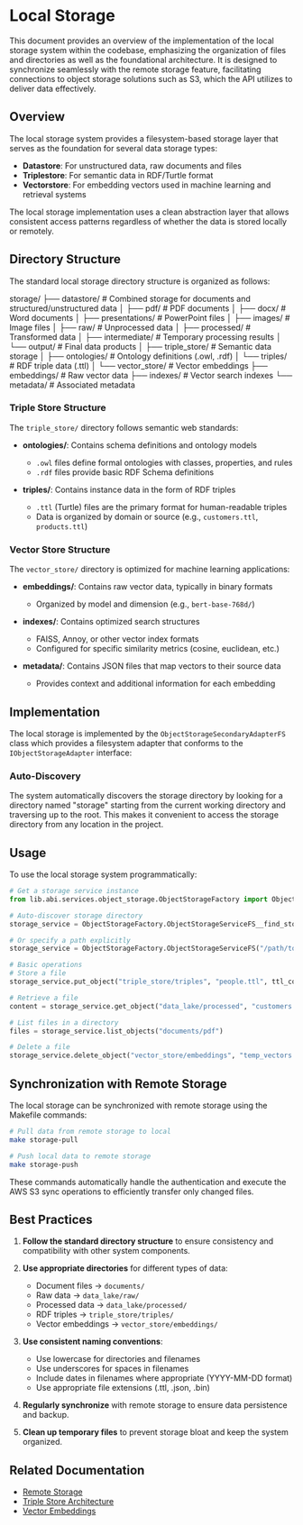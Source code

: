 # Local Storage

This document provides an overview of the implementation of the local storage system within the codebase, emphasizing the organization of files and directories as well as the foundational architecture. It is designed to synchronize seamlessly with the remote storage feature, facilitating connections to object storage solutions such as S3, which the API utilizes to deliver data effectively.

## Overview

The local storage system provides a filesystem-based storage layer that serves as the foundation for several data storage types:

- **Datastore**: For unstructured data, raw documents and files
- **Triplestore**: For semantic data in RDF/Turtle format 
- **Vectorstore**: For embedding vectors used in machine learning and retrieval systems

The local storage implementation uses a clean abstraction layer that allows consistent access patterns regardless of whether the data is stored locally or remotely.

## Directory Structure

The standard local storage directory structure is organized as follows:

storage/
├── datastore/                # Combined storage for documents and structured/unstructured data
│   ├── pdf/                  # PDF documents
│   ├── docx/                 # Word documents
│   ├── presentations/        # PowerPoint files
│   ├── images/               # Image files
│   ├── raw/                  # Unprocessed data
│   ├── processed/            # Transformed data
│   ├── intermediate/         # Temporary processing results
│   └── output/               # Final data products
│
├── triple_store/             # Semantic data storage
│   ├── ontologies/           # Ontology definitions (.owl, .rdf)
│   └── triples/              # RDF triple data (.ttl)
│
└── vector_store/             # Vector embeddings
    ├── embeddings/           # Raw vector data
    ├── indexes/              # Vector search indexes
    └── metadata/             # Associated metadata

### Triple Store Structure

The `triple_store/` directory follows semantic web standards:

- **ontologies/**: Contains schema definitions and ontology models
  - `.owl` files define formal ontologies with classes, properties, and rules
  - `.rdf` files provide basic RDF Schema definitions
  
- **triples/**: Contains instance data in the form of RDF triples
  - `.ttl` (Turtle) files are the primary format for human-readable triples
  - Data is organized by domain or source (e.g., `customers.ttl`, `products.ttl`)

### Vector Store Structure

The `vector_store/` directory is optimized for machine learning applications:

- **embeddings/**: Contains raw vector data, typically in binary formats
  - Organized by model and dimension (e.g., `bert-base-768d/`)
  
- **indexes/**: Contains optimized search structures
  - FAISS, Annoy, or other vector index formats
  - Configured for specific similarity metrics (cosine, euclidean, etc.)
  
- **metadata/**: Contains JSON files that map vectors to their source data
  - Provides context and additional information for each embedding

## Implementation

The local storage is implemented by the `ObjectStorageSecondaryAdapterFS` class which provides a filesystem adapter that conforms to the `IObjectStorageAdapter` interface:

### Auto-Discovery

The system automatically discovers the storage directory by looking for a directory named "storage" starting from the current working directory and traversing up to the root. This makes it convenient to access the storage directory from any location in the project.

## Usage

To use the local storage system programmatically:

```python
# Get a storage service instance
from lib.abi.services.object_storage.ObjectStorageFactory import ObjectStorageFactory

# Auto-discover storage directory
storage_service = ObjectStorageFactory.ObjectStorageServiceFS__find_storage()

# Or specify a path explicitly
storage_service = ObjectStorageFactory.ObjectStorageServiceFS("/path/to/storage")

# Basic operations
# Store a file
storage_service.put_object("triple_store/triples", "people.ttl", ttl_content)

# Retrieve a file
content = storage_service.get_object("data_lake/processed", "customers.json")

# List files in a directory
files = storage_service.list_objects("documents/pdf")

# Delete a file
storage_service.delete_object("vector_store/embeddings", "temp_vectors.bin")
```

## Synchronization with Remote Storage

The local storage can be synchronized with remote storage using the Makefile commands:

```bash
# Pull data from remote storage to local
make storage-pull

# Push local data to remote storage
make storage-push
```

These commands automatically handle the authentication and execute the AWS S3 sync operations to efficiently transfer only changed files.

## Best Practices

1. **Follow the standard directory structure** to ensure consistency and compatibility with other system components.

2. **Use appropriate directories** for different types of data:
   - Document files → `documents/`
   - Raw data → `data_lake/raw/`
   - Processed data → `data_lake/processed/`
   - RDF triples → `triple_store/triples/`
   - Vector embeddings → `vector_store/embeddings/`

3. **Use consistent naming conventions**:
   - Use lowercase for directories and filenames
   - Use underscores for spaces in filenames
   - Include dates in filenames where appropriate (YYYY-MM-DD format)
   - Use appropriate file extensions (.ttl, .json, .bin)

4. **Regularly synchronize** with remote storage to ensure data persistence and backup.

5. **Clean up temporary files** to prevent storage bloat and keep the system organized.

## Related Documentation

- [Remote Storage](./remote.md)
- [Triple Store Architecture](../architecture/triple_store.md)
- [Vector Embeddings](../machine_learning/embeddings.md)
